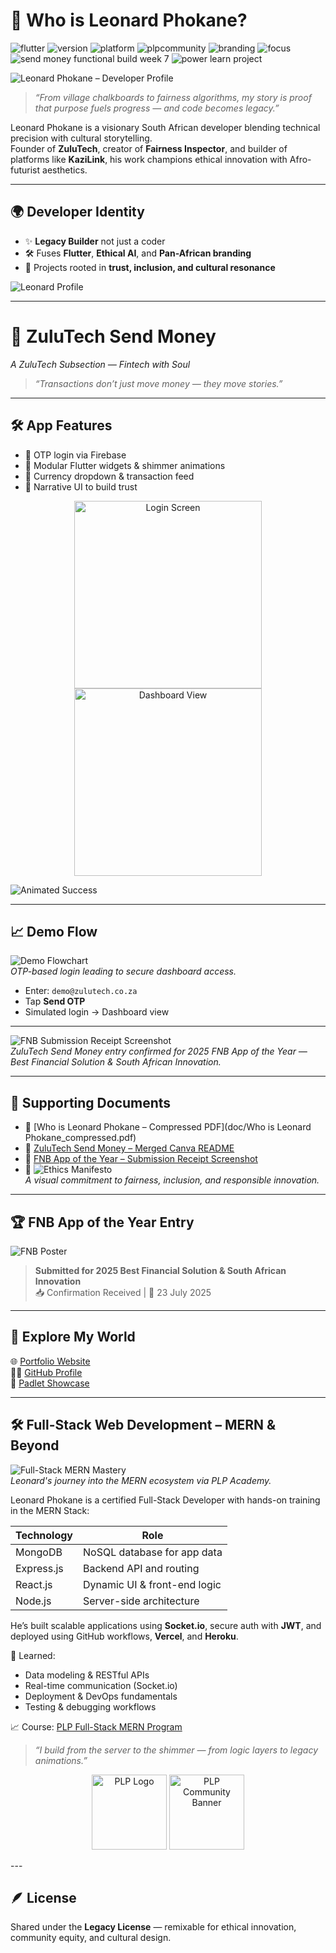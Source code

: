 # 🧭 Who is Leonard Phokane?
![flutter](https://img.shields.io/badge/flutter-ready-blue)
![version](https://img.shields.io/badge/version-1.0.0-green)
![platform](https://img.shields.io/badge/platform-cross--platform-yellow)
![plpcommunity](https://img.shields.io/badge/PLPCommunity-purple)
![branding](https://img.shields.io/badge/branding-ZuluTech-orange)
![focus](https://img.shields.io/badge/focus-ethical--tech-red)
![send money functional build week 7](https://img.shields.io/badge/send%20money%20functional%20build%20week%207-green)
![power learn project](https://img.shields.io/badge/power%20learn%20project-red)

![Leonard Phokane – Developer Profile](assets/profile-pic.png)


> *“From village chalkboards to fairness algorithms, my story is proof that purpose fuels progress — and code becomes legacy.”*

Leonard Phokane is a visionary South African developer blending technical precision with cultural storytelling.  
Founder of **ZuluTech**, creator of **Fairness Inspector**, and builder of platforms like **KaziLink**, his work champions ethical innovation with Afro-futurist aesthetics.

---

## 🌍 Developer Identity

- ✨ **Legacy Builder** not just a coder  
- 🛠️ Fuses **Flutter**, **Ethical AI**, and **Pan-African branding**  
- 🔄 Projects rooted in **trust, inclusion, and cultural resonance**

![Leonard Profile](assets/leonard-profile.png)

---

# 💸 ZuluTech Send Money  
*A ZuluTech Subsection — Fintech with Soul*

> *“Transactions don’t just move money — they move stories.”*

---

## 🛠️ App Features

- 🔐 OTP login via Firebase  
- 🧩 Modular Flutter widgets & shimmer animations  
- 💱 Currency dropdown & transaction feed  
- 🤝 Narrative UI to build trust  

<p align="center">
  <img src="assets/ui_mockup/login_screen.png" alt="Login Screen" width="300"/>
  <img src="assets/ui_mockup/dashboard_view.png" alt="Dashboard View" width="300"/>
</p>

![Animated Success](assets/Send-money-successful.png)



---

## 📈 Demo Flow

![Demo Flowchart](doc/demo_flowchart.png)  
*OTP-based login leading to secure dashboard access.*

- Enter: `demo@zulutech.co.za`  
- Tap **Send OTP**  
- Simulated login → Dashboard view

---

![FNB Submission Receipt Screenshot](assets/fnb_submission_receipt_screenshot.png)  
*ZuluTech Send Money entry confirmed for 2025 FNB App of the Year — Best Financial Solution & South African Innovation.*

---

## 📘 Supporting Documents

- 📄 [Who is Leonard Phokane – Compressed PDF](doc/Who is Leonard Phokane_compressed.pdf)  
- 💸 [ZuluTech Send Money – Merged Canva README](doc/merged_canva_readme.pdf)  
- 🧾 [FNB App of the Year – Submission Receipt Screenshot](assets/fnb_submission_receipt_screenshot.png)  
- 🧭 ![Ethics Manifesto](doc/ethics_manifesto_card.png)  
  *A visual commitment to fairness, inclusion, and responsible innovation.*

---

## 🏆 FNB App of the Year Entry

![FNB Poster](assets/fnbappoftheyear_poster.png)

> **Submitted for 2025 Best Financial Solution & South African Innovation**  
📥 Confirmation Received | 📅 23 July 2025

---

## 🔗 Explore My World

🌐 [Portfolio Website](https://leonardphokane.netlify.app)  
👨‍💻 [GitHub Profile](https://github.com/leonardphokane)  
📁 [Padlet Showcase](https://padlet.com/leonardphokane/zulutech-send-money-showcase)


---

## 🛠️ Full-Stack Web Development – MERN & Beyond

![Full-Stack MERN Mastery](assets/fullstack_mern.png)  
*Leonard's journey into the MERN ecosystem via PLP Academy.*

Leonard Phokane is a certified Full-Stack Developer with hands-on training in the MERN Stack:

| Technology   | Role                         |
|--------------|------------------------------|
| MongoDB      | NoSQL database for app data  |
| Express.js   | Backend API and routing      |
| React.js     | Dynamic UI & front-end logic |
| Node.js      | Server-side architecture     |

He’s built scalable applications using **Socket.io**, secure auth with **JWT**, and deployed using GitHub workflows, **Vercel**, and **Heroku**.

🧪 Learned:
- Data modeling & RESTful APIs  
- Real-time communication (Socket.io)  
- Deployment & DevOps fundamentals  
- Testing & debugging workflows

📈 Course: [PLP Full-Stack MERN Program](https://academy.powerlearnprojectafrica.org/module/679733b84362787f89c8a6f9)

> *“I build from the server to the shimmer — from logic layers to legacy animations.”*

<p align="center">
  <img src="assets/plp_logo.png" alt="PLP Logo" width="120"/>
  <img src="assets/plpcommunity.png" alt="PLP Community Banner" width="120"/>
</p>
---

## 🪶 License

Shared under the **Legacy License** — remixable for ethical innovation, community equity, and cultural design.

